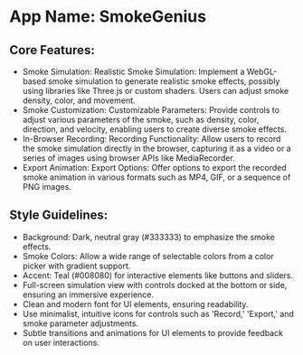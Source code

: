 # **App Name**: SmokeGenius

## Core Features:

- Smoke Simulation: Realistic Smoke Simulation: Implement a WebGL-based smoke simulation to generate realistic smoke effects, possibly using libraries like Three.js or custom shaders. Users can adjust smoke density, color, and movement.
- Smoke Customization: Customizable Parameters: Provide controls to adjust various parameters of the smoke, such as density, color, direction, and velocity, enabling users to create diverse smoke effects.
- In-Browser Recording: Recording Functionality: Allow users to record the smoke simulation directly in the browser, capturing it as a video or a series of images using browser APIs like MediaRecorder.
- Export Animation: Export Options: Offer options to export the recorded smoke animation in various formats such as MP4, GIF, or a sequence of PNG images.

## Style Guidelines:

- Background: Dark, neutral gray (#333333) to emphasize the smoke effects.
- Smoke Colors: Allow a wide range of selectable colors from a color picker with gradient support.
- Accent: Teal (#008080) for interactive elements like buttons and sliders.
- Full-screen simulation view with controls docked at the bottom or side, ensuring an immersive experience.
- Clean and modern font for UI elements, ensuring readability.
- Use minimalist, intuitive icons for controls such as 'Record,' 'Export,' and smoke parameter adjustments.
- Subtle transitions and animations for UI elements to provide feedback on user interactions.